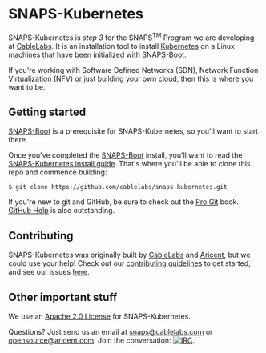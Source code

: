 # SNAPS-Kubernetes

SNAPS-Kubernetes is *step 3* for the SNAPS<sup>TM</sup> Program we are
developing at [CableLabs](http://cablelabs.com/). It is an
installation tool to install [Kubernetes](https://kubernetes.io) on a Linux machines that have
been initialized with [SNAPS-Boot](https://github.com/cablelabs/snaps-boot).

If you're working with Software Defined Networks (SDN), Network Function
Virtualization (NFV) or just building your own cloud, then this is where you
want to be.

## Getting started

[SNAPS-Boot](https://github.com/cablelabs/snaps-boot) is a prerequisite for
SNAPS-Kubernetes, so you'll want to start there.

Once you've completed the [SNAPS-Boot](https://github.com/cablelabs/snaps-boot)
install, you'll want to read the [SNAPS-Kubernetes install
guide](doc/source/install/install.md). That's where you'll be able to clone this
repo and commence building:

```
$ git clone https://github.com/cablelabs/snaps-kubernetes.git
```

If you're new to git and GitHub, be sure to check out the [Pro
Git](https://git-scm.com/book/en/v2) book. [GitHub
Help](https://help.github.com/) is also outstanding.

## Contributing

SNAPS-Kubernetes was originally built by [CableLabs](http://cablelabs.com/) and
[Aricent](https://www.aricent.com/), but we could use your help! Check out our
[contributing guidelines](CONTRIBUTING.md) to get started, and see our issues
[here](https://github.com/cablelabs/snaps-kubernetes/projects/1).

## Other important stuff

We use an [Apache 2.0 License](LICENSE) for SNAPS-Kubernetes.

Questions? Just send us an email at
[snaps@cablelabs.com](mailto:snaps@cablelabs.com) or [opensource@aricent.com](mailto:opensource@aricent.com). Join the conversation:
[![IRC](https://www.irccloud.com/invite-svg?channel=%23cablelabs-snaps&amp;hostname=irc.freenode.net&amp;port=6697&amp;ssl=1)](http://webchat.freenode.net/?channels=cablelabs-snaps).
